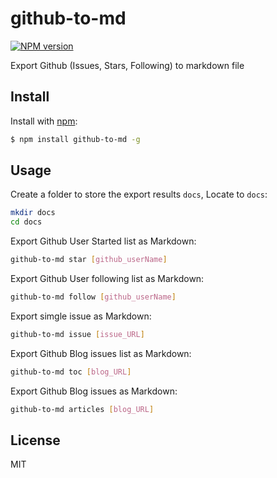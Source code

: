 # github-to-md

[![NPM version](https://img.shields.io/npm/v/github-to-md.svg?style=flat)](https://www.npmjs.com/package/github-to-md)

Export Github (Issues, Stars, Following) to markdown file

## Install

Install with [npm](https://www.npmjs.com/):

```sh
$ npm install github-to-md -g
```

## Usage

Create a folder to store the export results `docs`, Locate to `docs`:

```sh
mkdir docs
cd docs
```

Export Github User Started list as Markdown:

```bash
github-to-md star [github_userName]
```

Export Github User following list as Markdown:

```bash
github-to-md follow [github_userName]
```

Export simgle issue as Markdown:

```bash
github-to-md issue [issue_URL]
```

Export Github Blog issues list as Markdown:

```bash
github-to-md toc [blog_URL]
```

Export Github Blog issues as Markdown:

```bash
github-to-md articles [blog_URL]
```

## License

MIT
